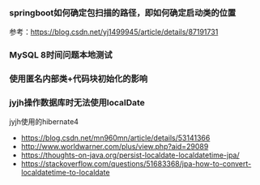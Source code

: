 ### springboot如何确定包扫描的路径，即如何确定启动类的位置

参考：https://blog.csdn.net/yj1499945/article/details/87191731

### MySQL 8时间问题本地测试

### 使用匿名内部类+代码块初始化的影响

### jyjh操作数据库时无法使用localDate

jyjh使用的hibernate4

* https://blog.csdn.net/mn960mn/article/details/53141366
* http://www.worldwarner.com/plus/view.php?aid=29089
* https://thoughts-on-java.org/persist-localdate-localdatetime-jpa/
* https://stackoverflow.com/questions/51683368/jpa-how-to-convert-localdatetime-to-localdate